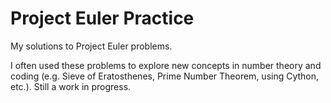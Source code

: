 # Project Euler Practice

My solutions to Project Euler problems. 

I often used these problems to explore new concepts in number theory and coding (e.g. Sieve of Eratosthenes, Prime Number Theorem, using Cython, etc.). Still a work in progress.
